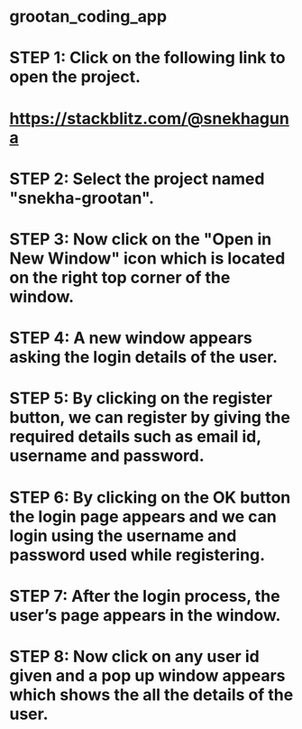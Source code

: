 # grootan_coding_app

# STEP 1:  Click on the following link to open the project.
#                     https://stackblitz.com/@snekhaguna
# STEP 2:  Select the project named "snekha-grootan".
# STEP 3:  Now click on the "Open in New Window" icon which is located on the right top corner of the window.
# STEP 4:  A new window appears asking the login details of the user.
# STEP 5:  By clicking on the register button, we can register by giving the required details such as email id, username and password.
# STEP 6: By clicking on the OK button the login page appears and we can login using the username and password used while registering.
# STEP 7:  After the login process, the user’s page appears in the window.
# STEP 8: Now click on any user id given and a pop up window appears which shows the all the details of the user.
 
